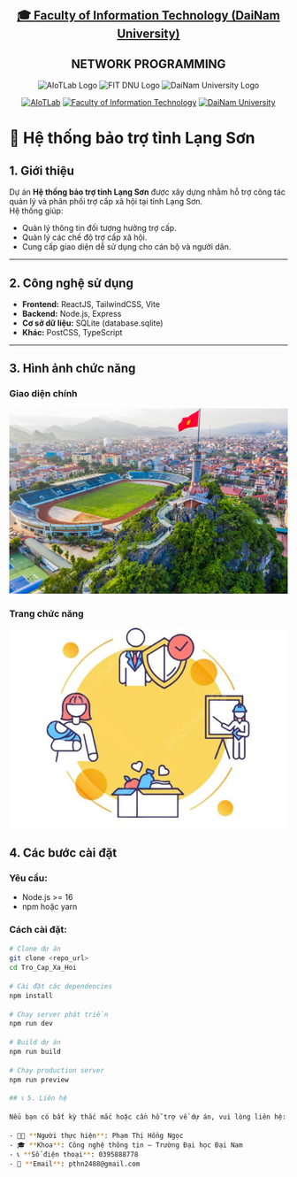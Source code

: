 <h2 align="center">
    <a href="https://dainam.edu.vn/vi/khoa-cong-nghe-thong-tin">
    🎓 Faculty of Information Technology (DaiNam University)
    </a>
</h2>
<h2 align="center">
   NETWORK PROGRAMMING
</h2>
<div align="center">
    <p align="center">
        <img src="docs/aiotlab_logo.png" alt="AIoTLab Logo" width="170"/>
        <img src="docs/fitdnu_logo.png" alt="FIT DNU Logo" width="180"/>
        <img src="docs/dnu_logo.png" alt="DaiNam University Logo" width="200"/>
    </p>

[![AIoTLab](https://img.shields.io/badge/AIoTLab-green?style=for-the-badge)](https://www.facebook.com/DNUAIoTLab)
[![Faculty of Information Technology](https://img.shields.io/badge/Faculty%20of%20Information%20Technology-blue?style=for-the-badge)](https://dainam.edu.vn/vi/khoa-cong-nghe-thong-tin)
[![DaiNam University](https://img.shields.io/badge/DaiNam%20University-orange?style=for-the-badge)](https://dainam.edu.vn)

</div>

# 📘 Hệ thống bảo trợ tỉnh Lạng Sơn

## 1. Giới thiệu  
Dự án **Hệ thống bảo trợ tỉnh Lạng Sơn** được xây dựng nhằm hỗ trợ công tác quản lý và phân phối trợ cấp xã hội tại tỉnh Lạng Sơn.  
Hệ thống giúp:  
- Quản lý thông tin đối tượng hưởng trợ cấp.  
- Quản lý các chế độ trợ cấp xã hội.  
- Cung cấp giao diện dễ sử dụng cho cán bộ và người dân.  

---

## 2. Công nghệ sử dụng  
- **Frontend:** ReactJS, TailwindCSS, Vite  
- **Backend:** Node.js, Express  
- **Cơ sở dữ liệu:** SQLite (database.sqlite)  
- **Khác:** PostCSS, TypeScript  

---

## 3. Hình ảnh chức năng  

### Giao diện chính  
![Giao diện chính](./img/bg.jpg)  

### Trang chức năng  
![Trang chức năng](./img/ig.jpg)  


## 4. Các bước cài đặt  

### Yêu cầu:  
- Node.js >= 16  
- npm hoặc yarn  

### Cách cài đặt:  
```bash
# Clone dự án
git clone <repo_url>
cd Tro_Cap_Xa_Hoi

# Cài đặt các dependencies
npm install

# Chạy server phát triển
npm run dev

# Build dự án
npm run build

# Chạy production server
npm run preview

## 📞 5. Liên hệ  

Nếu bạn có bất kỳ thắc mắc hoặc cần hỗ trợ về dự án, vui lòng liên hệ:  

- 👨‍🎓 **Người thực hiện**: Phạm Thị Hồng Ngọc 
- 🎓 **Khoa**: Công nghệ thông tin – Trường Đại học Đại Nam
- 📞 **Số điện thoại**: 0395888778
- 📧 **Email**: pthn2488@gmail.com
